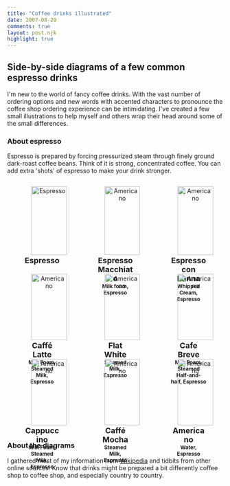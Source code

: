 ```yaml
---
title: "Coffee drinks illustrated"
date: 2007-08-20
comments: true
layout: post.njk
highlight: true
---
```

## Side-by-side diagrams of a few common espresso drinks ##

I'm new to the world of fancy coffee drinks. With the vast number of ordering options and new words with accented characters to pronounce the coffee shop ordering experience can be intimidating. I've created a few small illustrations to help myself and others wrap their head around some of the small differences.

### About espresso ###
Espresso is prepared by forcing pressurized steam through finely ground dark-roast coffee beans. Think of it is strong, concentrated coffee. You can add extra 'shots' of espresso to make your drink stronger.


<section class="drinks">

  <figure class="drink">
    <img src="/media/posts/coffee-drinks-illustrated/espresso.svg" alt="Espresso" />
    <figcaption><h2>Espresso</h2></figcaption>
  </figure>

  <figure class="drink">
    <img class="drink-img" src="/media/posts/coffee-drinks-illustrated/espresso_macchiato.svg" alt="Americano " />
    <figcaption><h2>Espresso Macchiato</h2></figcaption>
    <p class="ingredients">Milk foam, Espresso</p>
  </figure>

  <figure class="drink">
    <img class="drink-img" src="/media/posts/coffee-drinks-illustrated/espresso_con_panna.svg" alt="Americano " />
    <figcaption><h2>Espresso con Panna</h2></figcaption>
    <p class="ingredients">Whipped Cream, Espresso</p>
  </figure>


  <figure class="drink">
    <img class="drink-img" src="/media/posts/coffee-drinks-illustrated/caffe_latte.svg" alt="Americano " />
    <figcaption><h2>Caffé Latte</h2></figcaption>
    <p class="ingredients">Milk Foam, Steamed Milk, Espresso</p>
  </figure>

  <figure class="drink">
    <img class="drink-img" src="/media/posts/coffee-drinks-illustrated/flat_white.svg" alt="Americano " />
    <figcaption><h2>Flat White</h2></figcaption>
    <p class="ingredients">Steamed Milk, Espresso</p>
  </figure>

  <figure class="drink">
    <img class="drink-img" src="/media/posts/coffee-drinks-illustrated/cafe_breve.svg" alt="Americano " />
    <figcaption><h2>Cafe Breve</h2></figcaption>
    <p class="ingredients">Milk Foam, Steamed Half-and-half, Espresso</p>
  </figure>

 <figure class="drink">
    <img class="drink-img" src="/media/posts/coffee-drinks-illustrated/cappuccino.svg" alt="Americano " />
    <figcaption><h2>Cappuccino</h2></figcaption>
    <p class="ingredients">Milk Foam, Steamed Milk, Espresso</p>
  </figure>

  <figure class="drink">
    <img class="drink-img" src="/media/posts/coffee-drinks-illustrated/caffe_mocha.svg" alt="Americano " />
    <figcaption><h2>Caffé Mocha</h2></figcaption>
    <p class="ingredients">Steamed Milk, Espresso</p>
  </figure>

  <figure class="drink">
    <img class="drink-img" src="/media/posts/coffee-drinks-illustrated/americano.svg" alt="Americano " />
    <figcaption><h2>Americano</h2></figcaption>
    <p class="ingredients">Water, Espresso</p>
  </figure>

</section>

<!-- <figure class="figure--coffee-drinks">
  <img src="/media/posts/coffee-drinks-illustrated/coffee drinks.png" alt="Diagram of ingredients of nine popular espresso based coffee drinks including cappuccino and latte." />
</figure>
 -->
### About the diagrams ###
I gathered most of my information from [Wikipedia](http://www.wikipedia.org) and tidbits from other online sources. Know that drinks might be prepared a bit differently coffee shop to coffee shop, and especially country to country.


<style>
.drinks {
  display: grid;
  grid-template-columns: repeat(2, minmax(140px, 1fr));
  grid-column-gap: 8px;
  grid-row-gap: 16px;
}

@media (min-width: 600px) {
  .drinks {
    grid-template-columns: repeat(3, minmax(140px, 240px));
  }
}

.drink {
  text-align: center;
}

.drink img {
  width: 100%;
  padding: 0 16px;
}

.drink h2 {
  margin-top: 2px;
  margin-bottom: 0;
  font-size: 16px;
}

@media (min-width: 600px) {
  .drink h2 {
    font-size: 18px;
  }
}

.ingredients {
  margin-top: 0;
  color: var(--muted-color);
  font-size: 12px;
  font-weight: bold;
}

.figure--coffee-drinks {
  display: table;
  max-width: 640px;
  margin-bottom: 16px;
}

.figure--coffee-drinks img{
  max-width: 100%;
  margin-bottom: 8px;
}

</style>
